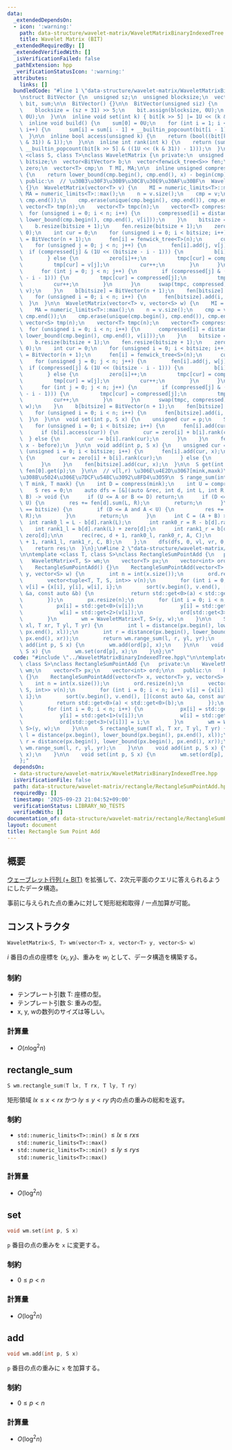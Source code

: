 ```yaml
---
data:
  _extendedDependsOn:
  - icon: ':warning:'
    path: data-structure/wavelet-matrix/WaveletMatrixBinaryIndexedTree.hpp
    title: Wavelet Matrix (BIT)
  _extendedRequiredBy: []
  _extendedVerifiedWith: []
  _isVerificationFailed: false
  _pathExtension: hpp
  _verificationStatusIcon: ':warning:'
  attributes:
    links: []
  bundledCode: "#line 1 \"data-structure/wavelet-matrix/WaveletMatrixBinaryIndexedTree.hpp\"\
    \nstruct BitVector {\n  unsigned sz;\n  unsigned blocksize;\n  vector<unsigned>\
    \ bit, sum;\n\n  BitVector() {}\n\n  BitVector(unsigned siz) {\n    sz = siz;\n\
    \    blocksize = (sz + 31) >> 5;\n    bit.assign(blocksize, 0U);\n    sum.assign(blocksize,\
    \ 0U);\n  }\n\n  inline void set(int k) { bit[k >> 5] |= 1U << (k & 31); }\n\n\
    \  inline void build() {\n    sum[0] = 0U;\n    for (int i = 1; i < blocksize;\
    \ i++) {\n      sum[i] = sum[i - 1] + __builtin_popcount(bit[i - 1]);\n    }\n\
    \  }\n\n  inline bool access(unsigned k) {\n    return (bool((bit[k >> 5] >> (k\
    \ & 31)) & 1));\n  }\n\n  inline int rank(int k) {\n    return (sum[k >> 5] +\
    \ __builtin_popcount(bit[k >> 5] & ((1U << (k & 31)) - 1)));\n  }\n};\n\ntemplate\
    \ <class S, class T>\nclass WaveletMatrix {\n private:\n  unsigned n;\n  unsigned\
    \ bitsize;\n  vector<BitVector> b;\n  vector<fenwick_tree<S>> fen;\n  vector<unsigned>\
    \ zero;\n  vector<T> cmp;\n  T MI, MA;\n\n  inline unsigned compress(const T &x)\
    \ {\n    return lower_bound(cmp.begin(), cmp.end(), x) - begin(cmp);\n  }\n\n\
    \ public:\n  // \u30B3\u30F3\u30B9\u30C8\u30E9\u30AF\u30BF\n  WaveletMatrix()\
    \ {}\n  WaveletMatrix(vector<T> v) {\n    MI = numeric_limits<T>::min();\n   \
    \ MA = numeric_limits<T>::max();\n    n = v.size();\n    cmp = v;\n    sort(cmp.begin(),\
    \ cmp.end());\n    cmp.erase(unique(cmp.begin(), cmp.end()), cmp.end());\n   \
    \ vector<T> tmp(n);\n    vector<T> tmpc(n);\n    vector<T> compressed(n);\n  \
    \  for (unsigned i = 0; i < n; i++) {\n      compressed[i] = distance(cmp.begin(),\
    \ lower_bound(cmp.begin(), cmp.end(), v[i]));\n    }\n    bitsize = bit_width(cmp.size());\n\
    \    b.resize(bitsize + 1);\n    fen.resize(bitsize + 1);\n    zero.resize(bitsize,\
    \ 0);\n    int cur = 0;\n    for (unsigned i = 0; i < bitsize; i++) {\n      b[i]\
    \ = BitVector(n + 1);\n      fen[i] = fenwick_tree<T>(n);\n      cur = 0;\n  \
    \    for (unsigned j = 0; j < n; j++) {\n        fen[i].add(j, v[j]);\n      \
    \  if (compressed[j] & (1U << (bitsize - i - 1))) {\n          b[i].set(j);\n\
    \        } else {\n          zero[i]++;\n          tmpc[cur] = compressed[j];\n\
    \          tmp[cur] = v[j];\n          cur++;\n        }\n      }\n      b[i].build();\n\
    \      for (int j = 0; j < n; j++) {\n        if (compressed[j] & (1U << (bitsize\
    \ - i - 1))) {\n          tmpc[cur] = compressed[j];\n          tmp[cur] = v[j];\n\
    \          cur++;\n        }\n      }\n      swap(tmpc, compressed);\n      swap(tmp,\
    \ v);\n    }\n    b[bitsize] = BitVector(n + 1);\n    fen[bitsize] = fenwick_tree<T>(n);\n\
    \    for (unsigned i = 0; i < n; i++) {\n      fen[bitsize].add(i, v[i]);\n  \
    \  }\n  }\n\n  WaveletMatrix(vector<T> v, vector<S> w) {\n    MI = numeric_limits<T>::min();\n\
    \    MA = numeric_limits<T>::max();\n    n = v.size();\n    cmp = v;\n    sort(cmp.begin(),\
    \ cmp.end());\n    cmp.erase(unique(cmp.begin(), cmp.end()), cmp.end());\n   \
    \ vector<S> tmp(n);\n    vector<T> tmpc(n);\n    vector<T> compressed(n);\n  \
    \  for (unsigned i = 0; i < n; i++) {\n      compressed[i] = distance(cmp.begin(),\
    \ lower_bound(cmp.begin(), cmp.end(), v[i]));\n    }\n    bitsize = bit_width(cmp.size());\n\
    \    b.resize(bitsize + 1);\n    fen.resize(bitsize + 1);\n    zero.resize(bitsize,\
    \ 0);\n    int cur = 0;\n    for (unsigned i = 0; i < bitsize; i++) {\n      b[i]\
    \ = BitVector(n + 1);\n      fen[i] = fenwick_tree<S>(n);\n      cur = 0;\n  \
    \    for (unsigned j = 0; j < n; j++) {\n        fen[i].add(j, w[j]);\n      \
    \  if (compressed[j] & (1U << (bitsize - i - 1))) {\n          b[i].set(j);\n\
    \        } else {\n          zero[i]++;\n          tmpc[cur] = compressed[j];\n\
    \          tmp[cur] = w[j];\n          cur++;\n        }\n      }\n      b[i].build();\n\
    \      for (int j = 0; j < n; j++) {\n        if (compressed[j] & (1U << (bitsize\
    \ - i - 1))) {\n          tmpc[cur] = compressed[j];\n          tmp[cur] = w[j];\n\
    \          cur++;\n        }\n      }\n      swap(tmpc, compressed);\n      swap(tmp,\
    \ w);\n    }\n    b[bitsize] = BitVector(n + 1);\n    fen[bitsize] = fenwick_tree<S>(n);\n\
    \    for (unsigned i = 0; i < n; i++) {\n      fen[bitsize].add(i, w[i]);\n  \
    \  }\n  }\n\n  void set(int p, S x) {\n    unsigned cur = p;\n    S before = fen[0].get(p);\n\
    \    for (unsigned i = 0; i < bitsize; i++) {\n      fen[i].add(cur, x - before);\n\
    \      if (b[i].access(cur)) {\n        cur = zero[i] + b[i].rank(cur);\n    \
    \  } else {\n        cur -= b[i].rank(cur);\n      }\n    }\n    fen[bitsize].add(cur,\
    \ x - before);\n  }\n\n  void add(int p, S x) {\n    unsigned cur = p;\n    for\
    \ (unsigned i = 0; i < bitsize; i++) {\n      fen[i].add(cur, x);\n      if (b[i].access(cur))\
    \ {\n        cur = zero[i] + b[i].rank(cur);\n      } else {\n        cur -= b[i].rank(cur);\n\
    \      }\n    }\n    fen[bitsize].add(cur, x);\n  }\n\n  S get(int p) {\n    return\
    \ fen[0].get(p);\n  }\n\n  // v[l,r) \u306E\u4E2D\u3067[mink,maxk)\u306B\u5165\
    \u308B\u5024\u306E\u7DCF\u548C\u3092\u8FD4\u3059\n  S range_sum(int vl, int vr,\
    \ T mink, T maxk) {\n    int D = compress(mink);\n    int U = compress(maxk);\n\
    \    S res = 0;\n    auto dfs = [&](auto &rec, int d, int L, int R, int A, int\
    \ B) -> void {\n      if (U <= A or B <= D) return;\n      if (D <= A and B <=\
    \ U) {\n        res += fen[d].sum(L, R);\n        return;\n      }\n      if (d\
    \ == bitsize) {\n        if (D <= A and A < U) {\n          res += fen[bitsize].sum(L,\
    \ R);\n        }\n        return;\n      }\n      int C = (A + B) >> 1;\n    \
    \  int rank0_l = L - b[d].rank(L);\n      int rank0_r = R - b[d].rank(R);\n  \
    \    int rank1_l = b[d].rank(L) + zero[d];\n      int rank1_r = b[d].rank(R) +\
    \ zero[d];\n\n      rec(rec, d + 1, rank0_l, rank0_r, A, C);\n      rec(rec, d\
    \ + 1, rank1_l, rank1_r, C, B);\n    };\n    dfs(dfs, 0, vl, vr, 0, 1 << bitsize);\n\
    \    return res;\n  }\n};\n#line 2 \"data-structure/wavelet-matrix/rectangle/RectangleSumPointAdd.hpp\"\
    \n\ntemplate <class T, class S>\nclass RectangleSumPointAdd {\n   private:\n \
    \   WaveletMatrix<T, S> wm;\n    vector<T> px;\n    vector<int> ord;\n\n   public:\n\
    \    RectangleSumPointAdd() {}\n    RectangleSumPointAdd(vector<T> x, vector<T>\
    \ y, vector<S> w) {\n        int n = int(x.size());\n        ord.resize(n);\n\
    \        vector<tuple<T, T, S, int>> v(n);\n        for (int i = 0; i < n; i++)\
    \ v[i] = {x[i], y[i], w[i], i};\n        sort(v.begin(), v.end(), [](const auto\
    \ &a, const auto &b) {\n            return std::get<0>(a) < std::get<0>(b);\n\
    \        });\n        px.resize(n);\n        for (int i = 0; i < n; i++) {\n \
    \           px[i] = std::get<0>(v[i]);\n            y[i] = std::get<1>(v[i]);\n\
    \            w[i] = std::get<2>(v[i]);\n            ord[std::get<3>(v[i])] = i;\n\
    \        }\n        wm = WaveletMatrix<T, S>(y, w);\n    }\n\n    S rectangle_sum(T\
    \ xl, T xr, T yl, T yr) {\n        int l = distance(px.begin(), lower_bound(px.begin(),\
    \ px.end(), xl));\n        int r = distance(px.begin(), lower_bound(px.begin(),\
    \ px.end(), xr));\n        return wm.range_sum(l, r, yl, yr);\n    }\n\n    void\
    \ add(int p, S x) {\n        wm.add(ord[p], x);\n    }\n\n    void set(int p,\
    \ S x) {\n        wm.set(ord[p], x);\n    }\n};\n"
  code: "#include \"../WaveletMatrixBinaryIndexedTree.hpp\"\n\ntemplate <class T,\
    \ class S>\nclass RectangleSumPointAdd {\n   private:\n    WaveletMatrix<T, S>\
    \ wm;\n    vector<T> px;\n    vector<int> ord;\n\n   public:\n    RectangleSumPointAdd()\
    \ {}\n    RectangleSumPointAdd(vector<T> x, vector<T> y, vector<S> w) {\n    \
    \    int n = int(x.size());\n        ord.resize(n);\n        vector<tuple<T, T,\
    \ S, int>> v(n);\n        for (int i = 0; i < n; i++) v[i] = {x[i], y[i], w[i],\
    \ i};\n        sort(v.begin(), v.end(), [](const auto &a, const auto &b) {\n \
    \           return std::get<0>(a) < std::get<0>(b);\n        });\n        px.resize(n);\n\
    \        for (int i = 0; i < n; i++) {\n            px[i] = std::get<0>(v[i]);\n\
    \            y[i] = std::get<1>(v[i]);\n            w[i] = std::get<2>(v[i]);\n\
    \            ord[std::get<3>(v[i])] = i;\n        }\n        wm = WaveletMatrix<T,\
    \ S>(y, w);\n    }\n\n    S rectangle_sum(T xl, T xr, T yl, T yr) {\n        int\
    \ l = distance(px.begin(), lower_bound(px.begin(), px.end(), xl));\n        int\
    \ r = distance(px.begin(), lower_bound(px.begin(), px.end(), xr));\n        return\
    \ wm.range_sum(l, r, yl, yr);\n    }\n\n    void add(int p, S x) {\n        wm.add(ord[p],\
    \ x);\n    }\n\n    void set(int p, S x) {\n        wm.set(ord[p], x);\n    }\n\
    };"
  dependsOn:
  - data-structure/wavelet-matrix/WaveletMatrixBinaryIndexedTree.hpp
  isVerificationFile: false
  path: data-structure/wavelet-matrix/rectangle/RectangleSumPointAdd.hpp
  requiredBy: []
  timestamp: '2025-09-23 21:04:52+09:00'
  verificationStatus: LIBRARY_NO_TESTS
  verifiedWith: []
documentation_of: data-structure/wavelet-matrix/rectangle/RectangleSumPointAdd.hpp
layout: document
title: Rectangle Sum Point Add
---
```


## 概要

[ウェーブレット行列 (+ BIT)](../WaveletMatrixBinaryIndexedTree.hpp) を拡張して、2次元平面のクエリに答えられるようにしたデータ構造。

事前に与えられた点の重みに対して矩形総和取得 / 一点加算が可能。


## コンストラクタ

```cpp
WaveletMatrix<S, T> wm(vector<T> x, vector<T> y, vector<S> w)
```
$i$ 番目の点の座標を $(x_i, y_i)$、重みを $w_i$ として、データ構造を構築する。

### 制約

- テンプレート引数 T: 座標の型。
- テンプレート引数 S: 重みの型。
- x, y, wの数列のサイズは等しい。


### 計算量
- $O(n\log^2{n})$

## rectangle_sum

```cpp
S wm.rectangle_sum(T lx, T rx, T ly, T ry)
```

矩形領域 $lx \leq x \lt rx$ かつ $ly \leq y \lt ry$ 内の点の重みの総和を返す。

### 制約

- `std::numeric_limits<T>::min()` $\leq lx \leq rx \leq$ `std::numeric_limits<T>::max()`
- `std::numeric_limits<T>::min()` $\leq ly \leq ry \leq$ `std::numeric_limits<T>::max()`


### 計算量
- $O(\log^2{n})$

## set

```cpp
void wm.set(int p, S x)
```

`p` 番目の点の重みを `x` に変更する。

### 制約

- $0 \leq p \lt n$


### 計算量
- $O(\log^2{n})$


## add

```cpp
void wm.add(int p, S x)
```

`p` 番目の点の重みに `x` を加算する。

### 制約

- $0 \leq p \lt n$ 


### 計算量
- $O(\log^2{n})$